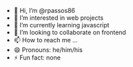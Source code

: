 - 👋 Hi, I’m @rpassos86
- 👀 I’m interested in web projects
- 🌱 I’m currently learning javascript
- 💞️ I’m looking to collaborate on frontend
- 📫 How to reach me ...
- 😄 Pronouns: he/him/his
- ⚡ Fun fact: none

<!---
rpassos86/rpassos86 is a ✨ special ✨ repository because its `README.md` (this file) appears on your GitHub profile.
You can click the Preview link to take a look at your changes.
--->
